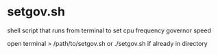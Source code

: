 # setgov.sh
shell script that runs from terminal to set cpu frequency governor speed

open terminal > /path/to/setgov.sh or ./setgov.sh if already in directory

